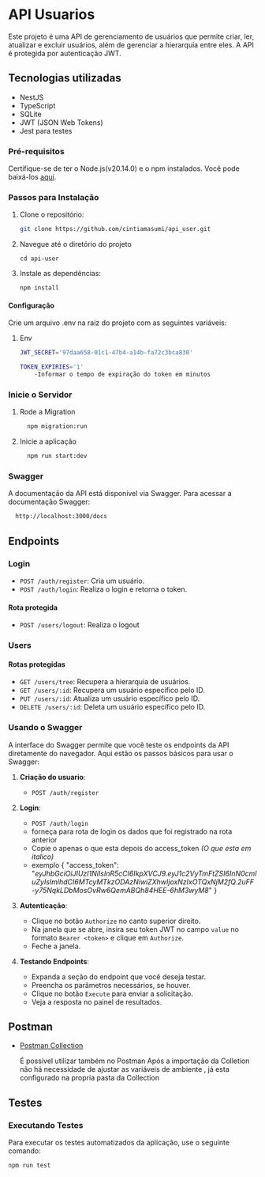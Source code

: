 # API Usuarios

Este projeto é uma API de gerenciamento de usuários que permite criar, ler, atualizar e excluir usuários, além de gerenciar a hierarquia entre eles. A API é protegida por autenticação JWT.

## Tecnologias utilizadas


- NestJS
- TypeScript
- SQLite
- JWT (JSON Web Tokens)
- Jest para testes


### Pré-requisitos
Certifique-se de ter o Node.js(v20.14.0) e o npm instalados. Você pode baixá-los [aqui](https://nodejs.org/).

### Passos para Instalação

1. Clone o repositório:
   ```bash
   git clone https://github.com/cintiamasumi/api_user.git

2. Navegue até o diretório do projeto
    ```
    cd api-user
    ```
3. Instale as dependências:
    ```
    npm install
    ```

#### Configuração
Crie um arquivo .env na raiz do projeto com as seguintes variáveis:
1. Env
    ```bash
    JWT_SECRET='97daa658-01c1-47b4-a14b-fa72c3bca830'
    
    TOKEN_EXPIRIES='1'
        -Informar o tempo de expiração do token em minutos

### Inicie o Servidor
1. Rode a Migration
    ```bash
      npm migration:run
2. Inicie a aplicação
  
    ```bash
      npm run start:dev

### Swagger

  
A documentação da API está disponível via Swagger. Para acessar a documentação Swagger:
  ```bash
    http://localhost:3000/docs
  ```

## Endpoints

### Login
- `POST /auth/register`: Cria um usuário.
- `POST /auth/login`: Realiza o login e retorna o token.

#### Rota protegida
- `POST /users/logout`: Realiza o logout

### Users 
#### Rotas protegidas
- `GET /users/tree`: Recupera a hierarquia de usuários.
- `GET /users/:id`: Recupera um usuário específico pelo ID.
- `PUT /users/:id`: Atualiza um usuário específico pelo ID.
- `DELETE /users/:id`: Deleta um usuário específico pelo ID.


### Usando o Swagger

A interface do Swagger permite que você teste os endpoints da API diretamente do navegador. Aqui estão os passos básicos para usar o Swagger:

1. **Criação do usuario**:
    - `POST /auth/register`
2. **Login**:
    - `POST /auth/login`
    - forneça para rota de login os dados que foi registrado na rota anterior
    - Copie o apenas o que esta depois do access_token *(O que esta em italico)*
    - exemplo
        {
          "access_token": "*eyJhbGciOiJIUzI1NiIsInR5cCI6IkpXVCJ9.eyJ1c2VyTmFtZSI6InN0cmluZyIsImlhdCI6MTcyMTkzODAzNiwiZXhwIjoxNzIxOTQxNjM2fQ.2uFF-y75NqkLDbMosOvRw6QemABQh84HEE-6hM3wyM8*"
        }

1. **Autenticação**:
    - Clique no botão `Authorize` no canto superior direito.
    - Na janela que se abre, insira seu token JWT no campo `value` no formato `Bearer <token>` e clique em `Authorize`.
    - Feche a janela.

2. **Testando Endpoints**:
    - Expanda a seção do endpoint que você deseja testar.
    - Preencha os parâmetros necessários, se houver.
    - Clique no botão `Execute` para enviar a solicitação.
    - Veja a resposta no painel de resultados.

## Postman

  
  - [Postman Collection](./postman/api-user.postman_collection.json)

    É possivel utilizar também no Postman
    Após a importação da Colletion não há necessidade de ajustar as variáveis de ambiente , já esta configurado na propria pasta da Collection


## Testes

### Executando Testes

Para executar os testes automatizados da aplicação, use o seguinte comando:
```bash
npm run test